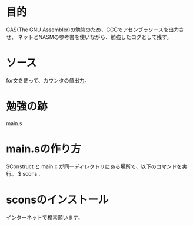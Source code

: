 # 目的
 GAS(The GNU Assembler)の勉強のため、GCCでアセンブラソースを出力させ、
ネットとNASMの参考書を使いながら、勉強したログとして残す。

# ソース
 for文を使って、カウンタの値出力。

# 勉強の跡
 main.s

# main.sの作り方
 SConstruct と main.c が同一ディレクトリにある場所で、以下のコマンドを実行。
$ scons .

# sconsのインストール
 インターネットで検索願います。
